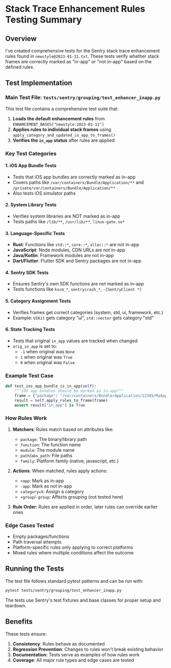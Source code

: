 # Stack Trace Enhancement Rules Testing Summary

## Overview

I've created comprehensive tests for the Sentry stack trace enhancement rules found in `newstyle@2023-01-11.txt`. These tests verify whether stack frames are correctly marked as "in-app" or "not in-app" based on the defined rules.

## Test Implementation

### Main Test File: `tests/sentry/grouping/test_enhancer_inapp.py`

This test file contains a comprehensive test suite that:

1. **Loads the default enhancement rules** from `ENHANCEMENT_BASES["newstyle:2023-01-11"]`
2. **Applies rules to individual stack frames** using `apply_category_and_updated_in_app_to_frames()`
3. **Verifies the `in_app` status** after rules are applied

### Key Test Categories

#### 1. iOS App Bundle Tests
- Tests that iOS app bundles are correctly marked as in-app
- Covers paths like `/var/containers/Bundle/Application/**` and `/private/var/containers/Bundle/Application/**`
- Also tests iOS simulator paths

#### 2. System Library Tests
- Verifies system libraries are NOT marked as in-app
- Tests paths like `/lib/**`, `/usr/lib/**`, `linux-gate.so*`

#### 3. Language-Specific Tests
- **Rust**: Functions like `std::*`, `core::*`, `alloc::*` are not in-app
- **JavaScript**: Node modules, CDN URLs are not in-app
- **Java/Kotlin**: Framework modules are not in-app
- **Dart/Flutter**: Flutter SDK and Sentry packages are not in-app

#### 4. Sentry SDK Tests
- Ensures Sentry's own SDK functions are not marked as in-app
- Tests functions like `kscm_*`, `sentrycrash_*`, `-[SentryClient *]`

#### 5. Category Assignment Tests
- Verifies frames get correct categories (system, std, ui, framework, etc.)
- Example: `UIKit` gets category "ui", `std::vector` gets category "std"

#### 6. State Tracking Tests
- Tests that original `in_app` values are tracked when changed
- `orig_in_app` is set to:
  - `-1` when original was `None`
  - `1` when original was `True`
  - `0` when original was `False`

### Example Test Case

```python
def test_ios_app_bundle_is_in_app(self):
    """iOS app bundles should be marked as in-app"""
    frame = {"package": "/var/containers/Bundle/Application/12345/MyApp.app/MyApp"}
    result = self.apply_rules_to_frame(frame)
    assert result["in_app"] is True
```

### How Rules Work

1. **Matchers**: Rules match based on attributes like:
   - `package`: The binary/library path
   - `function`: The function name
   - `module`: The module name
   - `path`/`abs_path`: File paths
   - `family`: Platform family (native, javascript, etc.)

2. **Actions**: When matched, rules apply actions:
   - `+app`: Mark as in-app
   - `-app`: Mark as not in-app
   - `category=X`: Assign a category
   - `+group`/`-group`: Affects grouping (not tested here)

3. **Rule Order**: Rules are applied in order, later rules can override earlier ones

### Edge Cases Tested

- Empty packages/functions
- Path traversal attempts
- Platform-specific rules only applying to correct platforms
- Mixed rules where multiple conditions affect the outcome

## Running the Tests

The test file follows standard pytest patterns and can be run with:
```bash
pytest tests/sentry/grouping/test_enhancer_inapp.py
```

The tests use Sentry's test fixtures and base classes for proper setup and teardown.

## Benefits

These tests ensure:
1. **Consistency**: Rules behave as documented
2. **Regression Prevention**: Changes to rules won't break existing behavior
3. **Documentation**: Tests serve as examples of how rules work
4. **Coverage**: All major rule types and edge cases are tested

